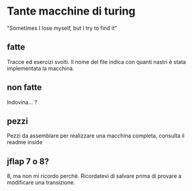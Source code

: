 # Tante macchine di turing

"Sometimes I lose myself, but I try to find it"

## fatte

Tracce ed esercizi svolti. Il nome del file indica con quanti nastri è stata implementata la macchina.

## non fatte

Indovina... ?

## pezzi

Pezzi da assemblare per realizzare una macchina completa, consulta il readme inside

## jflap 7 o 8?

8, ma non mi ricordo perchè. Ricordatevi di salvare prima di provare a modificare una transizione.